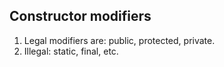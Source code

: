 ## Constructor modifiers
1. Legal modifiers are: public, protected, private.   
2. Illegal: static, final, etc. 

